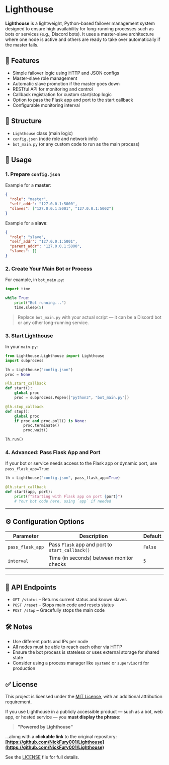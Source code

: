 # Lighthouse

**Lighthouse** is a lightweight, Python-based failover management system designed to ensure high availability for long-running processes such as bots or services (e.g., Discord bots). It uses a master-slave architecture where one node is active and others are ready to take over automatically if the master fails.

## 🔧 Features

- Simple failover logic using HTTP and JSON configs
- Master-slave role management
- Automatic slave promotion if the master goes down
- RESTful API for monitoring and control
- Callback registration for custom start/stop logic
- Option to pass the Flask app and port to the start callback
- Configurable monitoring interval

## 📁 Structure

- `Lighthouse` class (main logic)
- `config.json` (node role and network info)
- `bot_main.py` (or any custom code to run as the main process)

## 🚀 Usage

### 1. Prepare `config.json`

Example for a **master**:

```json
{
  "role": "master",
  "self_addr": "127.0.0.1:5000",
  "slaves": ["127.0.0.1:5001", "127.0.0.1:5002"]
}
````

Example for a **slave**:

```json
{
  "role": "slave",
  "self_addr": "127.0.0.1:5001",
  "parent_addr": "127.0.0.1:5000",
  "slaves": []
}
```

### 2. Create Your Main Bot or Process

For example, in `bot_main.py`:

```python
import time

while True:
    print("Bot running...")
    time.sleep(5)
```

> Replace `bot_main.py` with your actual script — it can be a Discord bot or any other long-running service.

### 3. Start Lighthouse

In your `main.py`:

```python
from Lighthouse.Lighthouse import Lighthouse
import subprocess

lh = Lighthouse("config.json")
proc = None

@lh.start_callback
def start():
    global proc
    proc = subprocess.Popen(["python3", "bot_main.py"])

@lh.stop_callback
def stop():
    global proc
    if proc and proc.poll() is None:
        proc.terminate()
        proc.wait()

lh.run()
```

### 4. Advanced: Pass Flask App and Port

If your bot or service needs access to the Flask app or dynamic port, use `pass_flask_app=True`:

```python
lh = Lighthouse("config.json", pass_flask_app=True)

@lh.start_callback
def start(app, port):
    print(f"Starting with Flask app on port {port}")
    # Your bot code here, using `app` if needed
```

---

## ⚙️ Configuration Options

| Parameter        | Description                                     | Default |
| ---------------- | ----------------------------------------------- | ------- |
| `pass_flask_app` | Pass `Flask` app and port to `start_callback()` | `False` |
| `interval`       | Time (in seconds) between monitor checks        | `5`     |

---

## 📡 API Endpoints

* `GET /status` – Returns current status and known slaves
* `POST /reset` – Stops main code and resets status
* `POST /stop` – Gracefully stops the main code

## 🛠️ Notes

* Use different ports and IPs per node
* All nodes must be able to reach each other via HTTP
* Ensure the bot process is stateless or uses external storage for shared state
* Consider using a process manager like `systemd` or `supervisord` for production

## ✅ License

This project is licensed under the [MIT License](./LICENSE), with an additional attribution requirement.

If you use Lighthouse in a publicly accessible product — such as a bot, web app, or hosted service — you **must display the phrase**:

> **"Powered by Lighthouse"**

...along with a **clickable link** to the original repository:
**[https://github.com/NickFury001/Lighthouse](https://github.com/NickFury001/Lighthouse)**

See the [LICENSE](./LICENSE) file for full details.
